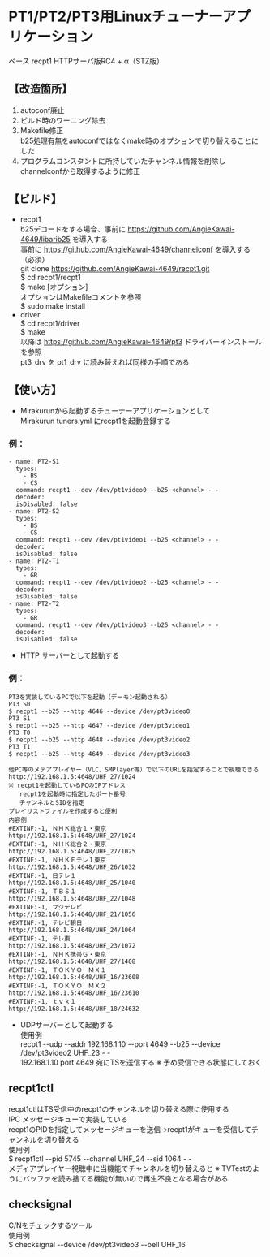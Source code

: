 # PT1/PT2/PT3用Linuxチューナーアプリケーション

ベース recpt1 HTTPサーバ版RC4 + α（STZ版）

## 【改造箇所】
1. autoconf廃止
2. ビルド時のワーニング除去
3. Makefile修正  
   b25処理有無をautoconfではなくmake時のオプションで切り替えることにした
4. プログラムコンスタントに所持していたチャンネル情報を削除しchannelconfから取得するように修正

## 【ビルド】
- recpt1  
  b25デコードをする場合、事前に https://github.com/AngieKawai-4649/libarib25 を導入する  
  事前に https://github.com/AngieKawai-4649/channelconf を導入する（必須）  
  git clone https://github.com/AngieKawai-4649/recpt1.git  
  $ cd recpt1/recpt1  
  $ make [オプション]  
  オプションはMakefileコメントを参照  
  $ sudo make install  
- driver  
  $ cd recpt1/driver  
  $ make  
  以降は https://github.com/AngieKawai-4649/pt3 ドライバーインストールを参照  
  pt3_drv を pt1_drv に読み替えれば同様の手順である  

##  【使い方】
- Mirakurunから起動するチューナーアプリケーションとして  
  Mirakurun tuners.yml にrecpt1を起動登録する  
### 例：  
    - name: PT2-S1
      types:
        - BS
        - CS
      command: recpt1 --dev /dev/pt1video0 --b25 <channel> - -
      decoder:
      isDisabled: false
    - name: PT2-S2
      types:
        - BS
        - CS
      command: recpt1 --dev /dev/pt1video1 --b25 <channel> - -
      decoder:
      isDisabled: false
    - name: PT2-T1
      types:
        - GR
      command: recpt1 --dev /dev/pt1video2 --b25 <channel> - -
      decoder:
      isDisabled: false
    - name: PT2-T2
      types:
        - GR
      command: recpt1 --dev /dev/pt1video3 --b25 <channel> - -
      decoder:
      isDisabled: false
  - HTTP サーバーとして起動する
### 例：
    PT3を実装しているPCで以下を起動（デーモン起動される）
    PT3 S0
    $ recpt1 --b25 --http 4646 --device /dev/pt3video0
    PT3 S1
    $ recpt1 --b25 --http 4647 --device /dev/pt3video1
    PT3 T0
    $ recpt1 --b25 --http 4648 --device /dev/pt3video2
    PT3 T1
    $ recpt1 --b25 --http 4649 --device /dev/pt3video3

    他PC等のメデアプレイヤー（VLC、SMPlayer等）で以下のURLを指定することで視聴できる
    http://192.168.1.5:4648/UHF_27/1024
    ※ recpt1を起動しているPCのIPアドレス
       recpt1を起動時に指定したポート番号
       チャンネルとSIDを指定
    プレイリストファイルを作成すると便利
    内容例
    #EXTINF:-1, ＮＨＫ総合１・東京
    http://192.168.1.5:4648/UHF_27/1024
    #EXTINF:-1, ＮＨＫ総合２・東京
    http://192.168.1.5:4648/UHF_27/1025
    #EXTINF:-1, ＮＨＫＥテレ１東京
    http://192.168.1.5:4648/UHF_26/1032
    #EXTINF:-1, 日テレ１
    http://192.168.1.5:4648/UHF_25/1040
    #EXTINF:-1, ＴＢＳ１
    http://192.168.1.5:4648/UHF_22/1048
    #EXTINF:-1, フジテレビ
    http://192.168.1.5:4648/UHF_21/1056
    #EXTINF:-1, テレビ朝日
    http://192.168.1.5:4648/UHF_24/1064
    #EXTINF:-1, テレ東
    http://192.168.1.5:4648/UHF_23/1072
    #EXTINF:-1, ＮＨＫ携帯Ｇ・東京
    http://192.168.1.5:4648/UHF_27/1408
    #EXTINF:-1, ＴＯＫＹＯ　ＭＸ１
    http://192.168.1.5:4648/UHF_16/23608
    #EXTINF:-1, ＴＯＫＹＯ　ＭＸ２
    http://192.168.1.5:4648/UHF_16/23610
    #EXTINF:-1, ｔｖｋ１
    http://192.168.1.5:4648/UHF_18/24632

- UDPサーバーとして起動する  
使用例  
recpt1 --udp --addr 192.168.1.10 --port 4649 --b25 --device /dev/pt3video2 UHF_23 - -  
192.168.1.10 port 4649 宛にTSを送信する
※ 予め受信できる状態にしておく  

## recpt1ctl
recpt1ctlはTS受信中のrecpt1のチャンネルを切り替える際に使用する  
IPC メッセージキューで実装している  
recpt1のPIDを指定してメッセージキューを送信→recpt1がキューを受信してチャンネルを切り替える  
使用例  
$ recpt1ctl --pid 5745 --channel UHF_24 --sid 1064 - -  
メディアプレイヤー視聴中に当機能でチャンネルを切り替えると
※ TVTestのようにバッファを読み捨てる機能が無いので再生不良となる場合がある

## checksignal
C/Nをチェックするツール  
使用例  
$ checksignal --device /dev/pt3video3 --bell UHF_16  


    



